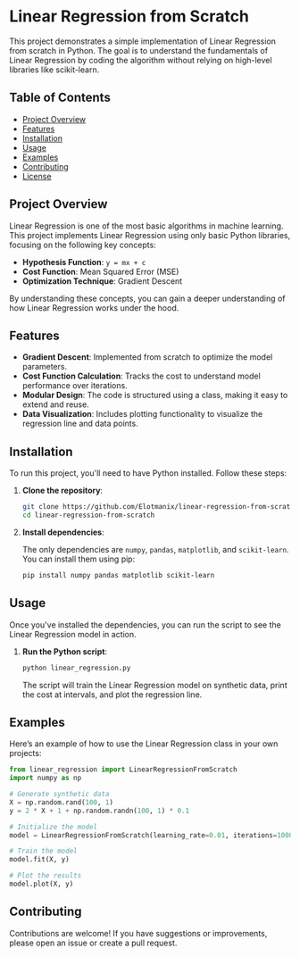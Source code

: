 # Linear Regression from Scratch

This project demonstrates a simple implementation of Linear Regression from scratch in Python. The goal is to understand the fundamentals of Linear Regression by coding the algorithm without relying on high-level libraries like scikit-learn.

## Table of Contents

- [Project Overview](#project-overview)
- [Features](#features)
- [Installation](#installation)
- [Usage](#usage)
- [Examples](#examples)
- [Contributing](#contributing)
- [License](#license)

## Project Overview

Linear Regression is one of the most basic algorithms in machine learning. This project implements Linear Regression using only basic Python libraries, focusing on the following key concepts:

- **Hypothesis Function**: `y = mx + c`
- **Cost Function**: Mean Squared Error (MSE)
- **Optimization Technique**: Gradient Descent

By understanding these concepts, you can gain a deeper understanding of how Linear Regression works under the hood.

## Features

- **Gradient Descent**: Implemented from scratch to optimize the model parameters.
- **Cost Function Calculation**: Tracks the cost to understand model performance over iterations.
- **Modular Design**: The code is structured using a class, making it easy to extend and reuse.
- **Data Visualization**: Includes plotting functionality to visualize the regression line and data points.

## Installation

To run this project, you'll need to have Python installed. Follow these steps:

1. **Clone the repository**:

    ```bash
    git clone https://github.com/Elotmanix/linear-regression-from-scratch.git
    cd linear-regression-from-scratch
    ```

2. **Install dependencies**:

    The only dependencies are `numpy`, `pandas`, `matplotlib`, and `scikit-learn`. You can install them using pip:

    ```bash
    pip install numpy pandas matplotlib scikit-learn
    ```

## Usage

Once you've installed the dependencies, you can run the script to see the Linear Regression model in action.

1. **Run the Python script**:

    ```bash
    python linear_regression.py
    ```

   The script will train the Linear Regression model on synthetic data, print the cost at intervals, and plot the regression line.

## Examples

Here’s an example of how to use the Linear Regression class in your own projects:

```python
from linear_regression import LinearRegressionFromScratch
import numpy as np

# Generate synthetic data
X = np.random.rand(100, 1)
y = 2 * X + 1 + np.random.randn(100, 1) * 0.1

# Initialize the model
model = LinearRegressionFromScratch(learning_rate=0.01, iterations=1000)

# Train the model
model.fit(X, y)

# Plot the results
model.plot(X, y)
```
## Contributing
Contributions are welcome! If you have suggestions or improvements, please open an issue or create a pull request.
